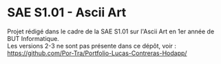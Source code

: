 # SAE S1.01 - Ascii Art
Projet rédigé dans le cadre de la SAE S1.01 sur l'Ascii Art en 1er année de BUT Informatique.
<br> Les versions 2-3 ne sont pas présente dans ce dépôt, voir : https://github.com/Por-Tra/Portfolio-Lucas-Contreras-Hodapp/
